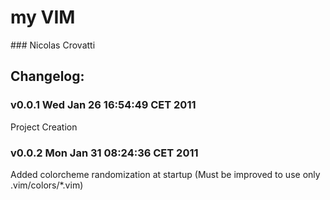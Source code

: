 #  my VIM

### Nicolas Crovatti


## Changelog:

### v0.0.1 Wed Jan 26 16:54:49 CET 2011
Project Creation

### v0.0.2 Mon Jan 31 08:24:36 CET 2011
Added colorcheme randomization at startup (Must be improved to use only .vim/colors/*.vim)


